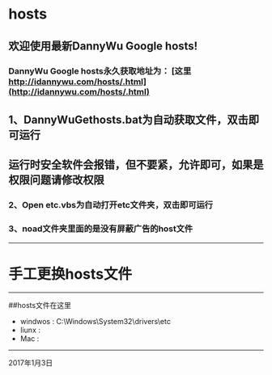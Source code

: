 # hosts
## 欢迎使用最新DannyWu Google hosts!
### DannyWu Google hosts永久获取地址为： [这里 http://idannywu.com/hosts/.html](http://idannywu.com/hosts/.html)
## 1、DannyWuGethosts.bat为自动获取文件，双击即可运行
## 运行时安全软件会报错，但不要紧，允许即可，如果是权限问题请修改权限
### 2、Open etc.vbs为自动打开etc文件夹，双击即可运行
### 3、noad文件夹里面的是没有屏蔽广告的host文件
---

# 手工更换hosts文件
---
##hosts文件在这里
* windwos : C:\Windows\System32\drivers\etc 
* liunx :
* Mac  : 

---

 2017年1月3日
